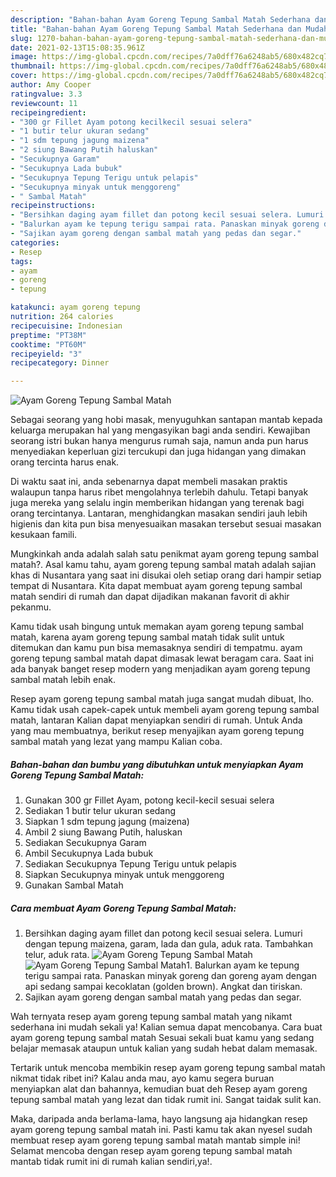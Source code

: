 ```yaml
---
description: "Bahan-bahan Ayam Goreng Tepung Sambal Matah Sederhana dan Mudah Dibuat"
title: "Bahan-bahan Ayam Goreng Tepung Sambal Matah Sederhana dan Mudah Dibuat"
slug: 1270-bahan-bahan-ayam-goreng-tepung-sambal-matah-sederhana-dan-mudah-dibuat
date: 2021-02-13T15:08:35.961Z
image: https://img-global.cpcdn.com/recipes/7a0dff76a6248ab5/680x482cq70/ayam-goreng-tepung-sambal-matah-foto-resep-utama.jpg
thumbnail: https://img-global.cpcdn.com/recipes/7a0dff76a6248ab5/680x482cq70/ayam-goreng-tepung-sambal-matah-foto-resep-utama.jpg
cover: https://img-global.cpcdn.com/recipes/7a0dff76a6248ab5/680x482cq70/ayam-goreng-tepung-sambal-matah-foto-resep-utama.jpg
author: Amy Cooper
ratingvalue: 3.3
reviewcount: 11
recipeingredient:
- "300 gr Fillet Ayam potong kecilkecil sesuai selera"
- "1 butir telur ukuran sedang"
- "1 sdm tepung jagung maizena"
- "2 siung Bawang Putih haluskan"
- "Secukupnya Garam"
- "Secukupnya Lada bubuk"
- "Secukupnya Tepung Terigu untuk pelapis"
- "Secukupnya minyak untuk menggoreng"
- " Sambal Matah"
recipeinstructions:
- "Bersihkan daging ayam fillet dan potong kecil sesuai selera. Lumuri dengan tepung maizena, garam, lada dan gula, aduk rata. Tambahkan telur, aduk rata."
- "Balurkan ayam ke tepung terigu sampai rata. Panaskan minyak goreng dan goreng ayam dengan api sedang sampai kecoklatan (golden brown). Angkat dan tiriskan."
- "Sajikan ayam goreng dengan sambal matah yang pedas dan segar."
categories:
- Resep
tags:
- ayam
- goreng
- tepung

katakunci: ayam goreng tepung 
nutrition: 264 calories
recipecuisine: Indonesian
preptime: "PT38M"
cooktime: "PT60M"
recipeyield: "3"
recipecategory: Dinner

---
```



![Ayam Goreng Tepung Sambal Matah](https://img-global.cpcdn.com/recipes/7a0dff76a6248ab5/680x482cq70/ayam-goreng-tepung-sambal-matah-foto-resep-utama.jpg)

Sebagai seorang yang hobi masak, menyuguhkan santapan mantab kepada keluarga merupakan hal yang mengasyikan bagi anda sendiri. Kewajiban seorang istri bukan hanya mengurus rumah saja, namun anda pun harus menyediakan keperluan gizi tercukupi dan juga hidangan yang dimakan orang tercinta harus enak.

Di waktu  saat ini, anda sebenarnya dapat membeli masakan praktis walaupun tanpa harus ribet mengolahnya terlebih dahulu. Tetapi banyak juga mereka yang selalu ingin memberikan hidangan yang terenak bagi orang tercintanya. Lantaran, menghidangkan masakan sendiri jauh lebih higienis dan kita pun bisa menyesuaikan masakan tersebut sesuai masakan kesukaan famili. 



Mungkinkah anda adalah salah satu penikmat ayam goreng tepung sambal matah?. Asal kamu tahu, ayam goreng tepung sambal matah adalah sajian khas di Nusantara yang saat ini disukai oleh setiap orang dari hampir setiap tempat di Nusantara. Kita dapat membuat ayam goreng tepung sambal matah sendiri di rumah dan dapat dijadikan makanan favorit di akhir pekanmu.

Kamu tidak usah bingung untuk memakan ayam goreng tepung sambal matah, karena ayam goreng tepung sambal matah tidak sulit untuk ditemukan dan kamu pun bisa memasaknya sendiri di tempatmu. ayam goreng tepung sambal matah dapat dimasak lewat beragam cara. Saat ini ada banyak banget resep modern yang menjadikan ayam goreng tepung sambal matah lebih enak.

Resep ayam goreng tepung sambal matah juga sangat mudah dibuat, lho. Kamu tidak usah capek-capek untuk membeli ayam goreng tepung sambal matah, lantaran Kalian dapat menyiapkan sendiri di rumah. Untuk Anda yang mau membuatnya, berikut resep menyajikan ayam goreng tepung sambal matah yang lezat yang mampu Kalian coba.

<!--inarticleads1-->

##### Bahan-bahan dan bumbu yang dibutuhkan untuk menyiapkan Ayam Goreng Tepung Sambal Matah:

1. Gunakan 300 gr Fillet Ayam, potong kecil-kecil sesuai selera
1. Sediakan 1 butir telur ukuran sedang
1. Siapkan 1 sdm tepung jagung (maizena)
1. Ambil 2 siung Bawang Putih, haluskan
1. Sediakan Secukupnya Garam
1. Ambil Secukupnya Lada bubuk
1. Sediakan Secukupnya Tepung Terigu untuk pelapis
1. Siapkan Secukupnya minyak untuk menggoreng
1. Gunakan  Sambal Matah




<!--inarticleads2-->

##### Cara membuat Ayam Goreng Tepung Sambal Matah:

1. Bersihkan daging ayam fillet dan potong kecil sesuai selera. Lumuri dengan tepung maizena, garam, lada dan gula, aduk rata. Tambahkan telur, aduk rata.
<img src="https://img-global.cpcdn.com/steps/f81fe3aec35f58d8/160x128cq70/ayam-goreng-tepung-sambal-matah-langkah-memasak-1-foto.jpg" alt="Ayam Goreng Tepung Sambal Matah"><img src="https://img-global.cpcdn.com/steps/bac879d861521cf6/160x128cq70/ayam-goreng-tepung-sambal-matah-langkah-memasak-1-foto.jpg" alt="Ayam Goreng Tepung Sambal Matah">1. Balurkan ayam ke tepung terigu sampai rata. Panaskan minyak goreng dan goreng ayam dengan api sedang sampai kecoklatan (golden brown). Angkat dan tiriskan.
1. Sajikan ayam goreng dengan sambal matah yang pedas dan segar.




Wah ternyata resep ayam goreng tepung sambal matah yang nikamt sederhana ini mudah sekali ya! Kalian semua dapat mencobanya. Cara buat ayam goreng tepung sambal matah Sesuai sekali buat kamu yang sedang belajar memasak ataupun untuk kalian yang sudah hebat dalam memasak.

Tertarik untuk mencoba membikin resep ayam goreng tepung sambal matah nikmat tidak ribet ini? Kalau anda mau, ayo kamu segera buruan menyiapkan alat dan bahannya, kemudian buat deh Resep ayam goreng tepung sambal matah yang lezat dan tidak rumit ini. Sangat taidak sulit kan. 

Maka, daripada anda berlama-lama, hayo langsung aja hidangkan resep ayam goreng tepung sambal matah ini. Pasti kamu tak akan nyesel sudah membuat resep ayam goreng tepung sambal matah mantab simple ini! Selamat mencoba dengan resep ayam goreng tepung sambal matah mantab tidak rumit ini di rumah kalian sendiri,ya!.


